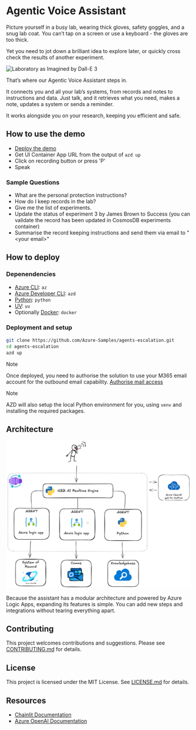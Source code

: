 # Agentic Voice Assistant

Picture yourself in a busy lab, wearing thick gloves, safety goggles, and a snug lab coat. You can’t tap on a screen or use a keyboard - the gloves are too thick.

Yet you need to jot down a brilliant idea to explore later, or quickly cross check the results of another experiment.

![Laboratory as Imagined by Dall-E 3](./docs/images/laboratory.png "Laboratory as imagined by Dalle-E 3")

That’s where our Agentic Voice Assistant steps in.

It connects you and all your lab’s systems, from records and notes to instructions and data. Just talk, and it retrieves what you need, makes a note, updates a system or sends a reminder.

It works alongside you on your research, keeping you efficient and safe.

## How to use the demo

- [Deploy the demo](#how-to-deploy)
- Get UI Container App URL from the output of `azd up`
- Click on recording button or press 'P'
- Speak

### Sample Questions

- What are the personal protection instructions?
- How do I keep records in the lab?
- Give me the list of experiments.
- Update the status of experiment 3 by James Brown to Success (you can validate the record has been updated in CosmosDB experiments container)
- Summarise the record keeping instructions and send them via email to "\<your email>"

## How to deploy

### Depenendencies

- [Azure CLI](https://learn.microsoft.com/en-us/cli/azure/what-is-azure-cli): `az`
- [Azure Developer CLI](https://learn.microsoft.com/en-us/azure/developer/azure-developer-cli/overview): `azd`
- [Python](https://www.python.org/about/gettingstarted/): `python`
- [UV](https://docs.astral.sh/uv/getting-started/installation/): `uv`
- Optionally [Docker](https://www.docker.com/get-started/): `docker`

### Deployment and setup

```sh
git clone https://github.com/Azure-Samples/agents-escalation.git
cd agents-escalation
azd up
```

>[!NOTE]
>Once deployed, you need to authorise the solution to use your M365 email account for the outbound email capability.
> [Authorise mail access](./docs/mail_authorisation.md)

>[!NOTE]
>AZD will also setup the local Python environment for you, using `venv` and installing the required packages.

## Architecture

![Architecture Diagram](./docs/images/architecture_v0.0.1.png)

Because the assistant has a modular architecture and powered by Azure Logic Apps, expanding its features is simple. You can add new steps and integrations without tearing everything apart.

## Contributing

This project welcomes contributions and suggestions. Please see [CONTRIBUTING.md](CONTRIBUTING.md) for details.

## License

This project is licensed under the MIT License. See [LICENSE.md](LICENSE.md) for details.

## Resources

- [Chainlit Documentation](https://docs.chainlit.io/)
- [Azure OpenAI Documentation](https://docs.microsoft.com/en-us/azure/cognitive-services/openai/)
